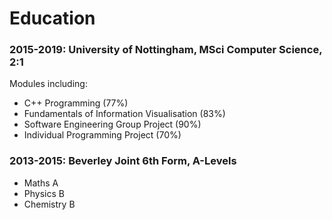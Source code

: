 # Education

### 2015-2019: University of Nottingham, MSci Computer Science, 2:1
Modules including:

- C++ Programming (77%)
- Fundamentals of Information Visualisation (83%)
- Software Engineering Group Project (90%)
- Individual Programming Project (70%)

### 2013-2015: Beverley Joint 6th Form, A-Levels
- Maths A
- Physics B
- Chemistry B
